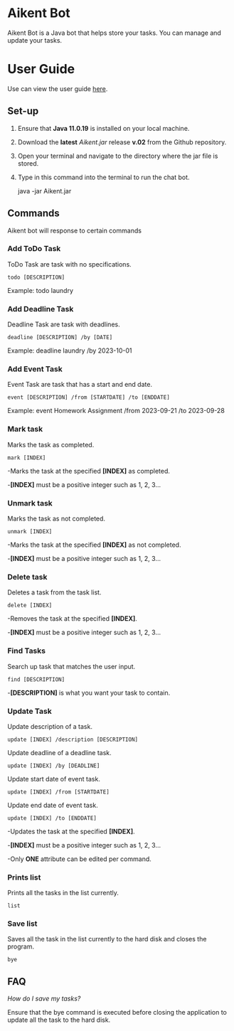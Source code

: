 # Aikent Bot
Aikent Bot is a Java bot that helps store your tasks. You can manage and update your tasks.

# User Guide
Use can view the user guide [here](https://yeobohshin.github.io/ip/).

## Set-up
1. Ensure that **Java 11.0.19** is installed on your local machine.
2. Download the **latest** _Aikent.jar_ release **v.02** from the Github repository.
3. Open your terminal and navigate to the directory where the jar file is stored.
4. Type in this command into the terminal to run the chat bot.


      java -jar Aikent.jar

## Commands 
Aikent bot will response to certain commands

### Add ToDo Task
ToDo Task are task with no specifications.
    
    todo [DESCRIPTION]

Example: todo laundry

### Add Deadline Task
Deadline Task are task with deadlines.

    deadline [DESCRIPTION] /by [DATE]

Example: deadline laundry /by 2023-10-01

### Add Event Task
Event Task are task that has a start and end date.

    event [DESCRIPTION] /from [STARTDATE] /to [ENDDATE]

Example: event Homework Assignment /from 2023-09-21 /to 2023-09-28

### Mark task
Marks the task as completed.

    mark [INDEX]

-Marks the task at the specified **[INDEX]** as completed.

-**[INDEX]** must be a positive integer such as 1, 2, 3...

### Unmark task
Marks the task as not completed.

    unmark [INDEX]

-Marks the task at the specified **[INDEX]** as not completed.

-**[INDEX]** must be a positive integer such as 1, 2, 3...

### Delete task
Deletes a task from the task list.

    delete [INDEX]

-Removes the task at the specified **[INDEX]**.

-**[INDEX]** must be a positive integer such as 1, 2, 3...

### Find Tasks
Search up task that matches the user input.

    find [DESCRIPTION]

-**[DESCRIPTION]** is what you want your task to contain.

### Update Task
Update description of a task.

    update [INDEX] /description [DESCRIPTION]

Update deadline of a deadline task.

    update [INDEX] /by [DEADLINE]

Update start date of event task.

    update [INDEX] /from [STARTDATE]

Update end date of event task.
    
    update [INDEX] /to [ENDDATE]

-Updates the task at the specified **[INDEX]**.

-**[INDEX]** must be a positive integer such as 1, 2, 3...

-Only **ONE** attribute can be edited per command.

### Prints list
Prints all the tasks in the list currently.
    
    list

### Save list
Saves all the task in the list currently to the hard disk and closes the program.

    bye

## FAQ
*How do I save my tasks?*

Ensure that the bye command is executed before closing the application to update all the task to the hard disk.
